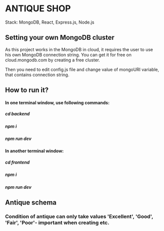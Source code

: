 # ANTIQUE SHOP
Stack: MongoDB, React, Express.js, Node.js
## Setting your own MongoDB cluster
As this project works in the MongoDB in cloud, it requires the user to use his own MongoDB connection string. You can get it for free on cloud.mongodb.com by creating a free cluster.

Then you need to edit config.js file and change value of mongoURI variable, that contains connection string.


## How to run it?
#### In one terminal window, use following commands:
##### cd backend
##### npm i
##### npm run dev
#### In another terminal window:
##### cd frontend
##### npm i
##### npm run dev

## Antique schema

### Condition of antique can only take values 'Excellent', 'Good', 'Fair', 'Poor'- important when creating etc.
